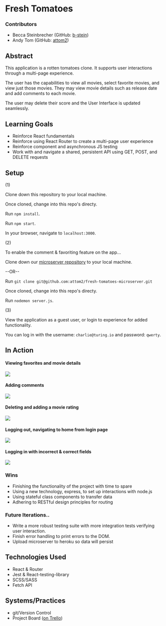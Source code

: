 # Fresh Tomatoes
### Contributors
- Becca Steinbrecher (GitHub: [b-stein](https://github.com/b-stein))
- Andy Tom (GitHub: [attom2](https://github.com/attom2))

## Abstract
This application is a rotten tomatoes clone. It supports user interactions through a multi-page experience.

The user has the capabilities to view all movies, select favorite movies, and view just those movies. They may view movie details such as release date and add comments to each movie.

The user may delete their score and the User Interface is updated seamlessly. 

## Learning Goals
- Reinforce React fundamentals
- Reinforce using React Router to create a multi-page user experience
- Reinforce component and asynchronous JS testing
- Work with and navigate a shared, persistent API using GET, POST, and DELETE requests

## Setup
(1)

Clone down this repository to your local machine.

Once cloned, change into this repo's directy.

Run `npm install`.

Run `npm start`.

In your browser, navigate to `localhost:3000`.

(2)

To enable the comment & favoriting feature on the app...

Clone down our [microserver repository](https://github.com/attom2/fresh-tomatoes-microserver) to your local machine.

--OR--

Run `git clone git@github.com:attom2/fresh-tomatoes-microserver.git`

Once cloned, change into this repo's directy.

Run `nodemon server.js`.

(3)

View the application as a guest user, or login to experience for added functionality.

You can log in with the username: `charlie@turing.io` and password: `qwerty`.


## In Action

#### Viewing favorites and movie details
![](https://media.giphy.com/media/J3MgI9jbcc5bH9DuWr/giphy.gif)

#### Adding comments
![](https://media.giphy.com/media/PnnJn3Bq4RJlKkO2KI/giphy.gif)

#### Deleting and adding a movie rating
![](https://media.giphy.com/media/hrjgPy5yxUzPsNrO9i/giphy.gif)

#### Logging out, navigating to home from login page
![](https://media.giphy.com/media/lTdBWUuy3OBaDrOamM/giphy.gif)

#### Logging in with incorrect & correct fields
![](https://media.giphy.com/media/eiGo73mPT7cfRKWorx/giphy.gif)

### Wins
- Finishing the functionality of the project with time to spare
- Using a new technology, express, to set up interactions with node.js
- Using stateful class components to transfer data
- Adhering to RESTful design principles for routing

### Future Iterations..
- Write a more robust testing suite with more integration tests verifying user interaction.
- Finish error handling to print errors to the DOM.
- Upload microserver to heroku so data will persist 


## Technologies Used
- React & Router
- Jest & React-testing-library
- SCSS/SASS
- Fetch API

## Systems/Practices
- git/Version Control
- Project Board ([on Trello](https://trello.com/b/Wjx5Jq9x/rancid-tomatillos))
